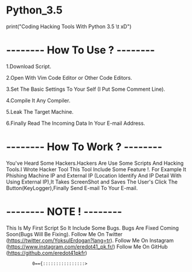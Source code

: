 # Python_3.5
print("Coding Hacking Tools With Python 3.5 \t xD")

# -------- How To Use ? -------- #

1.Download Script.

2.Open With Vim Code Editor or Other Code Editors.

3.Set The Basic Settings To Your Self (I Put Some Comment Line).

4.Compile It Any Compiler.

5.Leak The Target Machine.

6.Finally Read The Incoming Data In Your E-mail Address.

# -------- How To Work ? -------- #

You've Heard Some Hackers.Hackers Are Use Some Scripts And Hacking Tools.I Wrote Hacker Tool This Tool Include Some Feature !.
For Example It Phishing Machine IP and External IP (Location Identify And IP Detail With Using External IP),It Takes ScreenShot and Saves The User's Click The Button(KeyLogger),Finally Send E-mail To Your E-mail.

# -------- NOTE ! -------- #

This Is My First Script So It Include Some Bugs.
Bugs Are Fixed Coming Soon(Bugs Will Be Fixing).
Follow Me On Twitter (https://twitter.com/YoksulErdogan?lang=tr).
Follow Me On Instagram (https://www.instagram.com/eredot41_pk.fr/)
Follow Me On GitHub (https://github.com/eredot41pkfr)
      
              0=={::::::::::::::::>
